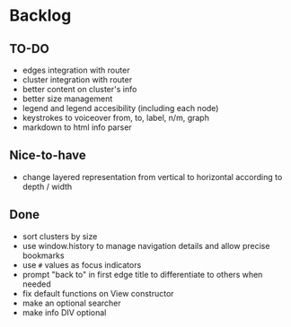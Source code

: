 # Backlog


## TO-DO

* edges integration with router
* cluster integration with router
* better content on cluster's info
* better size management
* legend and legend accesibility (including each node)
* keystrokes to voiceover from, to, label, n/m, graph
* markdown to html info parser


## Nice-to-have

* change layered representation from vertical to horizontal according to depth / width


## Done

* sort clusters by size
* use window.history to manage navigation details and allow precise bookmarks
* use `#` values as focus indicators
* prompt "back to" in first edge title to differentiate to others when needed
* fix default functions on View constructor
* make an optional searcher
* make info DIV optional
